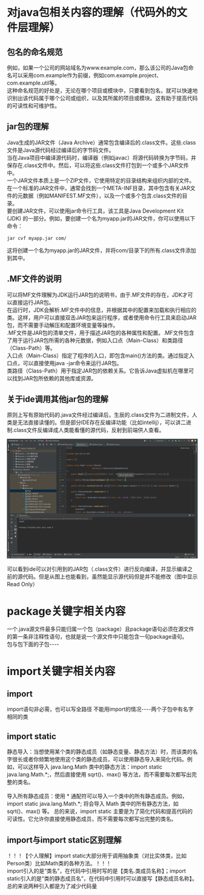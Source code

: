 <h1>对java包相关内容的理解（代码外的文件层理解）</h1>
<h2>包名的命名规范</h2>

例如，如果一个公司的网站域名为www.example.com，那么该公司的Java包命名可以采用com.example作为前缀，例如com.example.project、com.example.util等。<br/>
这种命名规范的好处是，无论在哪个项目或模块中，只要看到包名，就可以快速地识别出该代码属于哪个公司或组织，以及其所属的项目或模块。这有助于提高代码的可读性和可维护性。<br/>

<h2>jar包的理解</h2>
Java生成的JAR文件（Java Archive）通常包含编译后的.class文件。这些.class文件是Java源代码经过编译后的字节码文件。<br/>
当在Java项目中编译源代码时，编译器（例如javac）将源代码转换为字节码，并保存在.class文件中。然后，可以将这些.class文件打包到一个或多个JAR文件中。<br/>
一个JAR文件本质上是一个ZIP文件，它使用特定的目录结构来组织内部的文件。在一个标准的JAR文件中，通常会找到一个META-INF目录，其中包含有关JAR文件的元数据（例如MANIFEST.MF文件），以及一个或多个包含.class文件的目录。<br/>
要创建JAR文件，可以使用jar命令行工具，该工具是Java Development Kit (JDK) 的一部分。例如，要创建一个名为myapp.jar的JAR文件，你可以使用以下命令：<br/>

```
jar cvf myapp.jar com/
```
这将创建一个名为myapp.jar的JAR文件，并将com/目录下的所有.class文件添加到其中。<br/>

<h2>.MF文件的说明</h2>
可以将MF文件理解为JDK运行JAR包的说明书，由于.MF文件的存在，JDK才可以直接运行JAR包。<br/>
在运行时，JDK会解析.MF文件中的信息，并根据其中的配置来加载和执行相应的类。这样，用户可以直接双击JAR包来运行程序，或者使用命令行工具来启动JAR包，而不需要手动解压和配置环境变量等操作。<br/>
.MF文件是JAR包的清单文件，用于描述JAR包的各种属性和配置。.MF文件包含了用于运行JAR包所需的各种元数据，例如入口点（Main-Class）和类路径（Class-Path）等。<br/>
入口点（Main-Class）指定了程序的入口，即包含main()方法的类。通过指定入口点，可以直接使用java -jar命令来运行JAR包。<br/>
类路径（Class-Path）用于指定JAR包的依赖关系。它告诉Java虚拟机在哪里可以找到JAR包所依赖的其他库或资源。<br/>

<h2>关于ide调用其他jar包的理解</h2>
原则上写有原始代码的.java文件经过编译后，生辰的.class文件为二进制文件，人类是无法直接读懂的。但是部分IDE存在反编译功能（比如intellij），可以讲二进制.class文件反编译成人类能看懂的源代码，反射到前端供人查看。</br>

![image](./Static/0-3.png)

可以看到ide可以对引用到的JAR包（.class文件）进行反向编译，并显示编译之前的源代码。但是从图上也能看到，虽然能显示源代码但是并不能修改（图中显示Read Only） <br/>

<h1>package关键字相关内容</h1>
一个.java源文件最多只能归属一个包（package）且package语句必须在源文件的第一条非注释性语句，也就是说一个源文件中只能包含一句package语句。 <br/>
包与包下面的子包----

<h1>import关键字相关内容</h1>
<h2>import</h2>
import语句非必需，也可以写全路径
不能用import的情况----两个子包中有名字相同的类

<h2>import static</h2>
静态导入：当想使用某个类的静态成员（如静态变量、静态方法）时，而该类的名字很长或者你频繁地使用这个类的静态成员，可以使用静态导入来简化代码。例如，可以这样导入 java.lang.Math 类中的静态方法：import static java.lang.Math.*;，然后直接使用 sqrt()、max() 等方法，而不需要每次都写出完整的类名。<br/>
<br/>
导入所有静态成员：使用 * 通配符可以导入一个类中的所有静态成员。例如，import static java.lang.Math.*; 将会导入 Math 类中的所有静态方法，如 sqrt()、max() 等。
总的来说，import static 主要是为了简化代码和提高代码的可读性。它允许你直接使用静态成员，而不需要每次都写出完整的类名。<br/>

<h2>import与import static区别理解</h2>
！！！【个人理解】import static大部分用于调用抽象类（对比实体类，比如Person类）比如Math类的各种方法。！！！ <br/>
import引入的是“类名”，在代码中引用时写的是【类名.类成员名称】；import static引入的是“类的静态成员名”，在代码中引用时可以直接写【静态成员名称】。总的来说两种引入都是为了减少代码量<br/>
